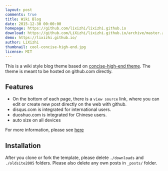 ```yaml
---
layout: post
comments: true
title: Wiki Blog
date: 2015-12-30 00:00:00
homepage: https://github.com/lixizhi/lixizhi.github.io
download: https://github.com/LiXizhi/lixizhi.github.io/archive/master.zip
demo: https://lixizhi.github.io/
author: LiXizhi
thumbnail: cool-concise-high-end.jpg
license: MIT
---
```


This is a wiki style blog theme based on [concise-high-end theme](https://github.com/Gaohaoyang/gaohaoyang.github.io).
The theme is meant to be hosted on github.com directly.

## Features

* On the bottom of each page, there is a `view source` link, where you can edit or create new post directly on the web with github.
* disqus.com is integrated for international users.
* duoshuo.com is integrated for Chinese users.
* auto size on all devices

For more information, please see [here](https://lixizhi.github.io/about/)

## Installation

After you clone or fork the template, please delete `./downloads` and `./oldsite2005` folders. Please also delete any own posts in `_posts/` folder.
